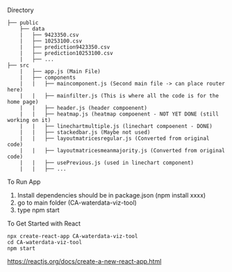 Directory
```
├── public
    ├── data
    |   ├── 9423350.csv
    |   ├── 10253100.csv
    |   ├── prediction9423350.csv
    |   ├── prediction10253100.csv
    |   ├── ...
├── src
    |   ├── app.js (Main File)
    |   ├── components
    |   |   ├── maincomponent.js (Second main file -> can place router here)
    |   |   ├── mainfilter.js (This is where all the code is for the home page)
    |   |   ├── header.js (header compoenent)
    |   |   ├── heatmap.js (heatmap compoenent - NOT YET DONE (still working on it)
    |   |   ├── linechartmultiple.js (linechart compoenent - DONE)
    |   |   ├── stackedbar.js (Maybe not used)
    |   |   ├── layoutmatricesregular.js (Converted from original code)
    |   |   ├── layoutmatricesmeanmajority.js (Converted from original code)
    |   |   ├── usePrevious.js (used in linechart component)
    |   |   ├── ...
```

To Run App
1. Install dependencies should be in package.json (npm install xxxx)
2. go to main folder (CA-waterdata-viz-tool)
3. type npm start


To Get Started with React
```
npx create-react-app CA-waterdata-viz-tool
cd CA-waterdata-viz-tool
npm start
```
https://reactjs.org/docs/create-a-new-react-app.html
